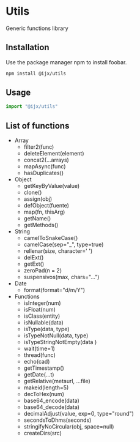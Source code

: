 # Utils

Generic functions library

## Installation

Use the package manager npm to install foobar.

```bash
npm install @ijx/utils
```

## Usage

```js
import "@ijx/utils"
```

## List of functions

-   Array
	- filter2(func)
	- deleteElement(element)
	- concat2(...arrays)
	- mapAsync(func)
	- hasDuplicates()
-   Object
	- getKeyByValue(value)
	- clone()
	- assign(obj)
	- defObject(fuente)
	- map(fn, thisArg)
	- getName()
	- getMethods()
-   String
	- camelToSnakeCase()
	- camelCase(sep="_", type=true)
	- rellenar(size, character=' ')
	- delExt()
	- getExt()
	- zeroPad(n = 2)
	- suspensivos(max, chars="...")
-   Date
	- format(format="d/m/Y")
-   Functions
	- isInteger(num)
	- isFloat(num)
	- isClass(entity)
	- isNullable(data)
	- isType(data, type)
	- isTypeNotNull(data, type)
	- isTypeStringNotEmpty(data )
	- wait(time=1)
	- thread(func)
	- echo(cad)
	- getTimestamp()
	- getDate(...t)
	- getRelative(metaurl, ...file)
	- makeid(length=5)
	- decToHex(num)
	- base64_encode(data)
	- base64_decode(data)
	- decimalAdjust(value, exp=0, type="round")
	- secondsToDhms(seconds)
	- stringifyNoCircular(obj, space=null)
	- createDirs(src)

